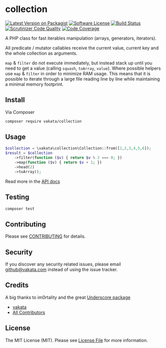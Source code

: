 # collection

[![Latest Version on Packagist][ico-version]][link-packagist]
[![Software License][ico-license]](LICENSE.md)
[![Build Status][ico-travis]][link-travis]
[![Scrutinizer Code Quality][ico-code-quality]][link-scrutinizer]
[![Code Coverage][ico-scrutinizer]][link-scrutinizer]

A PHP class for fast iterables manipulation (arrays, generators, iterators).

All predicate / mutator callables receive the current value, current key and the whole collection as arguments.

`map` & `filter` do not execute immediately, but instead stack up until you need to get a value (calling `squash`, `toArray`, `value`). Where possible helpers use `map` & `filter` in order to minimize RAM usage. This means that it is possible to iterate through a large file reading line by line while maintaining a minimal memory footprint.

## Install

Via Composer

``` bash
composer require vakata/collection
```

## Usage

``` php
$collection = \vakata\collection\Collection::from([1,2,3,4,5,6]);
$result = $collection
    ->filter(function ($v) { return $v % 2 === 0; })
    ->map(function ($v) { return $v + 1; })
    ->head(2)
    ->toArray();
```

Read more in the [API docs](docs/README.md)

## Testing

``` bash
composer test
```

## Contributing

Please see [CONTRIBUTING](CONTRIBUTING.md) for details.

## Security

If you discover any security related issues, please email github@vakata.com instead of using the issue tracker.

## Credits

A big thanks to im0rtality and the great [Underscore package](https://github.com/Im0rtality/Underscore)

- [vakata][link-author]
- [All Contributors][link-contributors]

## License

The MIT License (MIT). Please see [License File](LICENSE.md) for more information.

[ico-version]: https://img.shields.io/packagist/v/vakata/collection.svg?style=flat-square
[ico-license]: https://img.shields.io/badge/license-MIT-brightgreen.svg?style=flat-square
[ico-travis]: https://img.shields.io/travis/vakata/collection/master.svg?style=flat-square
[ico-scrutinizer]: https://img.shields.io/scrutinizer/coverage/g/vakata/collection.svg?style=flat-square
[ico-code-quality]: https://img.shields.io/scrutinizer/g/vakata/collection.svg?style=flat-square
[ico-downloads]: https://img.shields.io/packagist/dt/vakata/collection.svg?style=flat-square
[ico-cc]: https://img.shields.io/codeclimate/github/vakata/collection.svg?style=flat-square
[ico-cc-coverage]: https://img.shields.io/codeclimate/coverage/github/vakata/collection.svg?style=flat-square

[link-packagist]: https://packagist.org/packages/vakata/collection
[link-travis]: https://travis-ci.org/vakata/collection
[link-scrutinizer]: https://scrutinizer-ci.com/g/vakata/collection
[link-code-quality]: https://scrutinizer-ci.com/g/vakata/collection
[link-downloads]: https://packagist.org/packages/vakata/collection
[link-author]: https://github.com/vakata
[link-contributors]: ../../contributors
[link-cc]: https://codeclimate.com/github/vakata/collection
